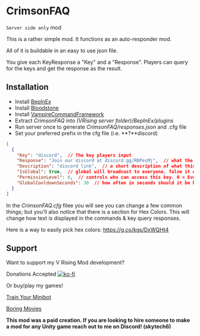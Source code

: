 # CrimsonFAQ
`Server side only` mod 

This is a rather simple mod. It functions as an auto-responder mod.

All of it is buildable in an easy to use json file. 

You give each KeyResponse a "Key" and a "Response". Players can query for the keys and get the response as the result. 

## Installation
* Install [BepInEx](https://v-rising.thunderstore.io/package/BepInEx/BepInExPack_V_Rising/)
* Install [Bloodstone](https://thunderstore.io/c/v-rising/p/deca/Bloodstone/)
* Install [VampireCommandFramework](https://thunderstore.io/c/v-rising/p/deca/VampireCommandFramework/)
* Extract _CrimsonFAQ_ into _(VRising server folder)/BepInEx/plugins_
* Run server once to generate _CrimsonFAQ/responses.json_ and .cfg file
* Set your preferred prefix in the cfg file (i.e. **?**discord)

```json
[
  {
    "Key": "discord",  // The key players input
    "Response": "Join our discord at discord.gg/RBPesMj",  // what the server responds with
    "Description": "discord link",  // a short description of what this displays; used for the .faq list command
    "IsGlobal": true,  // global will broadcast to everyone, false it will be private only
    "PermissionLevel": 0,  // controls who can access this key. 0 = Everyone, 1 = Trusted, 2 = Admin
    "GlobalCooldownSeconds": 30  // how often in seconds should it be broadcast global? If it is spammed, subsequential requests will be displayed only to requester
  }
]
```

In the _CrimsonFAQ.cfg_ filee you will see you can change a few common things; but you'll also notice that there is a section for Hex Colors.
This will change how text is displayed in the commands & key query responses.

Here is a way to easily pick hex colors: https://g.co/kgs/DxWQHt4

## Support

Want to support my V Rising Mod development? 

Donations Accepted
[![ko-fi](https://ko-fi.com/img/githubbutton_sm.svg)](https://ko-fi.com/skytech6)

Or buy/play my games! 

[Train Your Minibot](https://store.steampowered.com/app/713740/Train_Your_Minibot/) 

[Boring Movies](https://store.steampowered.com/app/1792500/Boring_Movies/)

**This mod was a paid creation. If you are looking to hire someone to make a mod for any Unity game reach out to me on Discord! (skytech6)**